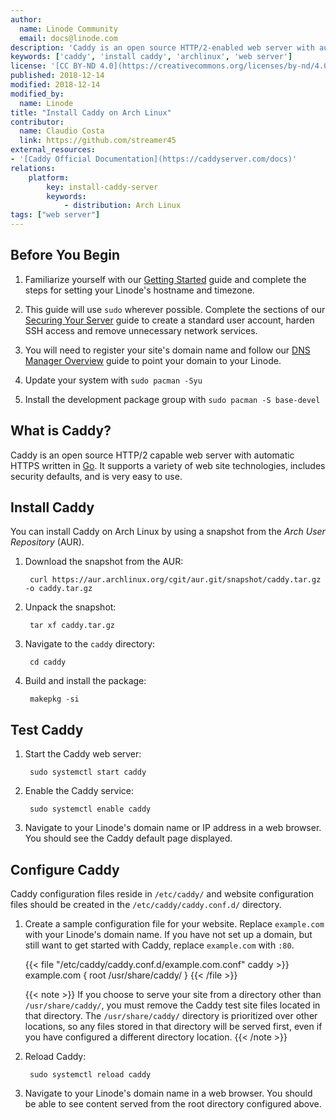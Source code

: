 ```yaml
---
author:
  name: Linode Community
  email: docs@linode.com
description: 'Caddy is an open source HTTP/2-enabled web server with automatic HTTPS. This guide demonstrates how to install Caddy on Arch Linux.'
keywords: ['caddy', 'install caddy', 'archlinux', 'web server']
license: '[CC BY-ND 4.0](https://creativecommons.org/licenses/by-nd/4.0)'
published: 2018-12-14
modified: 2018-12-14
modified_by:
  name: Linode
title: "Install Caddy on Arch Linux"
contributor:
  name: Claudio Costa
  link: https://github.com/streamer45
external_resources:
- '[Caddy Official Documentation](https://caddyserver.com/docs)'
relations:
    platform:
        key: install-caddy-server
        keywords:
            - distribution: Arch Linux
tags: ["web server"]
---
```


## Before You Begin

1. Familiarize yourself with our [Getting Started](/docs/getting-started) guide and complete the steps for setting your Linode's hostname and timezone.

1. This guide will use `sudo` wherever possible. Complete the sections of our [Securing Your Server](/docs/security/securing-your-server) guide to create a standard user account, harden SSH access and remove unnecessary network services.

1. You will need to register your site's domain name and follow our [DNS Manager Overview](/docs/networking/dns/dns-manager-overview#add-records) guide to point your domain to your Linode.

1. Update your system with `sudo pacman -Syu`

1. Install the development package group with `sudo pacman -S base-devel`

## What is Caddy?

Caddy is an open source HTTP/2 capable web server with automatic HTTPS written in [Go](https://golang.org/). It supports a variety of web site technologies, includes security defaults, and is very easy to use.

## Install Caddy

You can install Caddy on Arch Linux by using a snapshot from the *Arch User Repository* (AUR).

1. Download the snapshot from the AUR:

        curl https://aur.archlinux.org/cgit/aur.git/snapshot/caddy.tar.gz -o caddy.tar.gz

1. Unpack the snapshot:

        tar xf caddy.tar.gz

1. Navigate to the `caddy` directory:

        cd caddy

1. Build and install the package:

        makepkg -si

## Test Caddy

1. Start the Caddy web server:

        sudo systemctl start caddy

1. Enable the Caddy service:

        sudo systemctl enable caddy

1. Navigate to your Linode's domain name or IP address in a web browser. You should see the Caddy default page displayed.

## Configure Caddy

Caddy configuration files reside in `/etc/caddy/` and website configuration files should be created in the `/etc/caddy/caddy.conf.d/` directory.

1. Create a sample configuration file for your website. Replace `example.com` with your Linode's domain name. If you have not set up a domain, but still want to get started with Caddy, replace `example.com` with `:80`.

    {{< file "/etc/caddy/caddy.conf.d/example.com.conf" caddy >}}
example.com {
    root /usr/share/caddy/
}
{{< /file >}}

    {{< note >}}
If you choose to serve your site from a directory other than `/usr/share/caddy/`, you must remove the Caddy test site files located in that directory. The `/usr/share/caddy/` directory is prioritized over other locations, so any files stored in that directory will be served first, even if you have configured a different directory location.
{{< /note >}}

1. Reload Caddy:

        sudo systemctl reload caddy

1. Navigate to your Linode's domain name in a web browser. You should be able to see content served from the root directory configured above.
